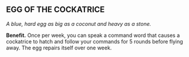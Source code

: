 ## EGG OF THE COCKATRICE

_A blue, hard egg as big as a coconut and heavy as a stone._

**Benefit.** Once per week, you can speak a command word that causes a cockatrice to hatch and follow your commands for 5 rounds before flying away. The egg repairs itself over one week.

